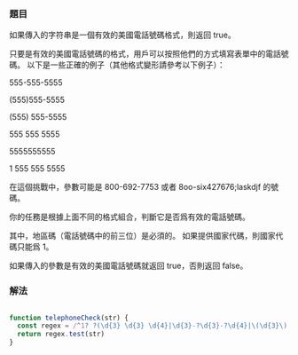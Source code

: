 ### 題目

如果傳入的字符串是一個有效的美國電話號碼格式，則返回 true。

只要是有效的美國電話號碼的格式，用戶可以按照他們的方式填寫表單中的電話號碼。 以下是一些正確的例子（其他格式變形請參考以下例子）：

555-555-5555

(555)555-5555

(555) 555-5555

555 555 5555

5555555555

1 555 555 5555

在這個挑戰中，參數可能是 800-692-7753 或者 8oo-six427676;laskdjf 的號碼。 

你的任務是根據上面不同的格式組合，判斷它是否爲有效的電話號碼。 

其中，地區碼（電話號碼中的前三位）是必須的。 如果提供國家代碼，則國家代碼只能爲 1。

如果傳入的參數是有效的美國電話號碼就返回 true，否則返回 false。

### 解法

```js

function telephoneCheck(str) {
  const regex = /^1? ?(\d{3} \d{3} \d{4}|\d{3}-?\d{3}-?\d{4}|\(\d{3}\) ?\d{3}-\d{4})$/
  return regex.test(str)
}

```

